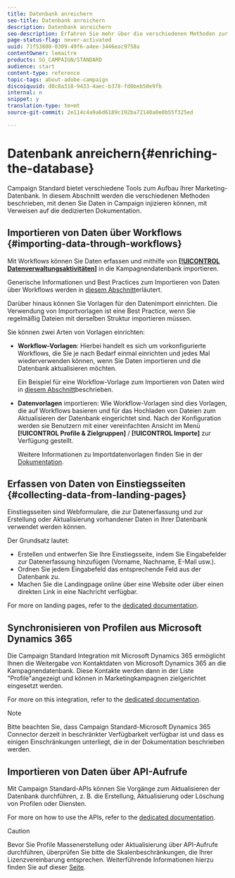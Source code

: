 ```yaml
---
title: Datenbank anreichern
seo-title: Datenbank anreichern
description: Datenbank anreichern
seo-description: Erfahren Sie mehr über die verschiedenen Methoden zur Erweiterung der Datenbank.
page-status-flag: never-activated
uuid: 71f53808-0309-49f6-a4ee-3446eac9758a
contentOwner: lemaitre
products: SG_CAMPAIGN/STANDARD
audience: start
content-type: reference
topic-tags: about-adobe-campaign
discoiquuid: d8c8a318-9433-4aec-b378-fd0beb50e9fb
internal: n
snippet: y
translation-type: tm+mt
source-git-commit: 2e114c4a9a6d6189c192ba72140a0e0b55f325ed

---
```



# Datenbank anreichern{#enriching-the-database}

Campaign Standard bietet verschiedene Tools zum Aufbau Ihrer Marketing-Datenbank. In diesem Abschnitt werden die verschiedenen Methoden beschrieben, mit denen Sie Daten in Campaign injizieren können, mit Verweisen auf die dedizierten Dokumentation.

## Importieren von Daten über Workflows {#importing-data-through-workflows}

Mit Workflows können Sie Daten erfassen und mithilfe von [**[!UICONTROL Datenverwaltungsaktivitäten]**](../../automating/using/about-data-management-activities.md) in die Kampagnendatenbank importieren.

Generische Informationen und Best Practices zum Importieren von Daten über Workflows werden in [diesem Abschnitt](../../automating/using/importing-data.md)erläutert.

Darüber hinaus können Sie Vorlagen für den Datenimport einrichten. Die Verwendung von Importvorlagen ist eine Best Practice, wenn Sie regelmäßig Dateien mit derselben Struktur importieren müssen.

Sie können zwei Arten von Vorlagen einrichten:

* **Workflow-Vorlagen**: Hierbei handelt es sich um vorkonfigurierte Workflows, die Sie je nach Bedarf einmal einrichten und jedes Mal wiederverwenden können, wenn Sie Daten importieren und die Datenbank aktualisieren möchten.

   Ein Beispiel für eine Workflow-Vorlage zum Importieren von Daten wird in [diesem Abschnitt](../../automating/using/importing-data.md#example--import-workflow-template)beschrieben.

* **Datenvorlagen** importieren: Wie Workflow-Vorlagen sind dies Vorlagen, die auf Workflows basieren und für das Hochladen von Dateien zum Aktualisieren der Datenbank eingerichtet sind. Nach der Konfiguration werden sie Benutzern mit einer vereinfachten Ansicht im Menü **[!UICONTROL Profile &amp; Zielgruppen]** / **[!UICONTROL Importe]** zur Verfügung gestellt.

   Weitere Informationen zu Importdatenvorlagen finden Sie in der [Dokumentation](../../automating/using/importing-data-with-import-templates.md).

## Erfassen von Daten von Einstiegsseiten {#collecting-data-from-landing-pages}

Einstiegsseiten sind Webformulare, die zur Datenerfassung und zur Erstellung oder Aktualisierung vorhandener Daten in Ihrer Datenbank verwendet werden können.

Der Grundsatz lautet:

* Erstellen und entwerfen Sie Ihre Einstiegsseite, indem Sie Eingabefelder zur Datenerfassung hinzufügen (Vorname, Nachname, E-Mail usw.).
* Ordnen Sie jedem Eingabefeld das entsprechende Feld aus der Datenbank zu.
* Machen Sie die Landingpage online über eine Website oder über einen direkten Link in eine Nachricht verfügbar.

For more on landing pages, refer to the [dedicated documentation](../../channels/using/about-landing-pages.md).

## Synchronisieren von Profilen aus Microsoft Dynamics 365

Die Campaign Standard Integration mit Microsoft Dynamics 365 ermöglicht Ihnen die Weitergabe von Kontaktdaten von Microsoft Dynamics 365 an die Kampagnendatenbank.
Diese Kontakte werden dann in der Liste "Profile"angezeigt und können in Marketingkampagnen zielgerichtet eingesetzt werden.

For more on this integration, refer to the [dedicated documentation](https://helpx.adobe.com/campaign/kb/acs-ms-dynamics.html).

>[!NOTE]
>
>Bitte beachten Sie, dass Campaign Standard-Microsoft Dynamics 365 Connector derzeit in beschränkter Verfügbarkeit verfügbar ist und dass es einigen Einschränkungen unterliegt, die in der Dokumentation beschrieben werden.

## Importieren von Daten über API-Aufrufe

Mit Campaign Standard-APIs können Sie Vorgänge zum Aktualisieren der Datenbank durchführen, z. B. die Erstellung, Aktualisierung oder Löschung von Profilen oder Diensten.

For more on how to use the APIs, refer to the [dedicated documentation](https://docs.campaign.adobe.com/doc/standard/en/api/ACS_API.html).

>[!CAUTION]
>
>Bevor Sie Profile Massenerstellung oder Aktualisierung über API-Aufrufe durchführen, überprüfen Sie bitte die Skalenbeschränkungen, die Ihrer Lizenzvereinbarung entsprechen. Weiterführende Informationen hierzu finden Sie auf dieser [Seite](https://helpx.adobe.com/legal/product-descriptions/campaign-standard.html#ITInfrastructureResourcesbyActiveProfilesTiers).
